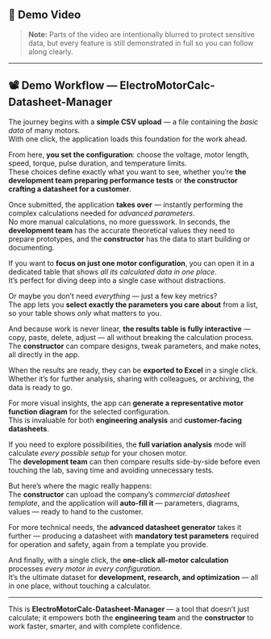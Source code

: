 ## 🎥 Demo Video

> **Note:** Parts of the video are intentionally blurred to protect sensitive data, but every feature is still demonstrated in full so you can follow along clearly.


---

## 📽 Demo Workflow — ElectroMotorCalc-Datasheet-Manager

The journey begins with a **simple CSV upload** — a file containing the *basic data* of many motors.  
With one click, the application loads this foundation for the work ahead.  

From here, **you set the configuration**: choose the voltage, motor length, speed, torque, pulse duration, and temperature limits.  
These choices define exactly what you want to see, whether you’re **the development team preparing performance tests** or **the constructor crafting a datasheet for a customer**.  

Once submitted, the application **takes over** — instantly performing the complex calculations needed for *advanced parameters*.  
No more manual calculations, no more guesswork. In seconds, the **development team** has the accurate theoretical values they need to prepare prototypes, and the **constructor** has the data to start building or documenting.  

If you want to **focus on just one motor configuration**, you can open it in a dedicated table that shows *all its calculated data in one place*.  
It’s perfect for diving deep into a single case without distractions.  

Or maybe you don’t need *everything* — just a few key metrics?  
The app lets you **select exactly the parameters you care about** from a list, so your table shows *only* what matters to you.  

And because work is never linear, **the results table is fully interactive** — copy, paste, delete, adjust — all without breaking the calculation process.  
The **constructor** can compare designs, tweak parameters, and make notes, all directly in the app.  

When the results are ready, they can be **exported to Excel** in a single click.  
Whether it’s for further analysis, sharing with colleagues, or archiving, the data is ready to go.  

For more visual insights, the app can **generate a representative motor function diagram** for the selected configuration.  
This is invaluable for both **engineering analysis** and **customer-facing datasheets**.  

If you need to explore possibilities, the **full variation analysis** mode will calculate *every possible setup* for your chosen motor.  
The **development team** can then compare results side-by-side before even touching the lab, saving time and avoiding unnecessary tests.  

But here’s where the magic really happens:  
The **constructor** can upload the company’s *commercial datasheet template*, and the application will **auto-fill it** — parameters, diagrams, values — ready to hand to the customer.  

For more technical needs, the **advanced datasheet generator** takes it further — producing a datasheet with **mandatory test parameters** required for operation and safety, again from a template you provide.  

And finally, with a single click, the **one-click all-motor calculation** processes *every motor in every configuration*.  
It’s the ultimate dataset for **development, research, and optimization** — all in one place, without touching a calculator.  

---

This is **ElectroMotorCalc-Datasheet-Manager** — a tool that doesn’t just calculate; it empowers both the **engineering team** and the **constructor** to work faster, smarter, and with complete confidence.
